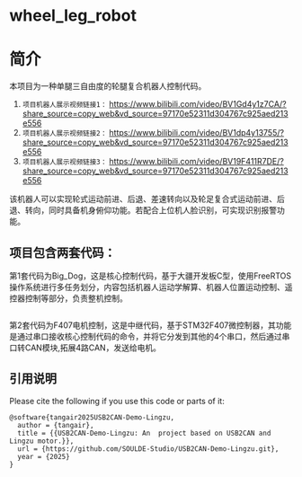 # wheel_leg_robot

# 简介
   本项目为一种单腿三自由度的轮腿复合机器人控制代码。

1. ```项目机器人展示视频链接1：``` https://www.bilibili.com/video/BV1Gd4y1z7CA/?share_source=copy_web&vd_source=97170e52311d304767c925aed213e556
2. ```项目机器人展示视频链接2：``` https://www.bilibili.com/video/BV1dp4y13755/?share_source=copy_web&vd_source=97170e52311d304767c925aed213e556
3. ```项目机器人展示视频链接3：```  https://www.bilibili.com/video/BV19F411R7DE/?share_source=copy_web&vd_source=97170e52311d304767c925aed213e556
   
 该机器人可以实现轮式运动前进、后退、差速转向以及轮足复合式运动前进、后退、转向，同时具备机身俯仰功能。若配合上位机人脸识别，可实现识别报警功能。
##   项目包含两套代码：

   第1套代码为Big_Dog，这是核心控制代码，基于大疆开发板C型，使用FreeRTOS操作系统进行多任务划分，内容包括机器人运动学解算、机器人位置运动控制、遥控器控制等部分，负责整机控制。
 ```
 ```
   第2套代码为F407电机控制，这是中继代码，基于STM32F407微控制器，其功能是通过串口接收核心控制代码的命令，并将它分发到其他的4个串口，然后通过串口转CAN模块,拓展4路CAN，发送给电机。



## 引用说明

Please cite the following if you use this code or parts of it:

```
@software{tangair2025USB2CAN-Demo-Lingzu,
  author = {tangair},
  title = {{USB2CAN-Demo-Lingzu: An  project based on USB2CAN and Lingzu motor.}},
  url = {https://github.com/SOULDE-Studio/USB2CAN-Demo-Lingzu.git},
  year = {2025}
}
```


